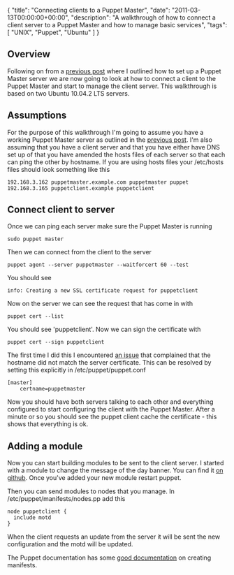 {
  "title": "Connecting clients to a Puppet Master",
  "date": "2011-03-13T00:00:00+00:00",
  "description": "A walkthrough of how to connect a client server to a Puppet Master and how to manage basic services",
  "tags": [
    "UNIX",
    "Puppet",
    "Ubuntu"
  ]
}

## Overview

Following on from a [previous post][1] where I outlined how to set up a Puppet Master server we are now going to look at how to connect a client to the Puppet Master and start to manage the client server. This walkthrough is based on two Ubuntu 10.04.2 LTS servers. 

## Assumptions

For the purpose of this walkthrough I'm going to assume you have a working Puppet Master server as outlined in the [previous post][1]. I'm also assuming that you have a client server and that you have either have DNS set up of that you have amended the hosts files of each server so that each can ping the other by hostname. If you are using hosts files your /etc/hosts files should look something like this 

    192.168.3.162 puppetmaster.example.com puppetmaster puppet
    192.168.3.165 puppetclient.example puppetclient

## Connect client to server

Once we can ping each server make sure the Puppet Master is running

    sudo puppet master

Then we can connect from the client to the server

    puppet agent --server puppetmaster --waitforcert 60 --test

You should see 

    info: Creating a new SSL certificate request for puppetclient

Now on the server we can see the request that has come in with

    puppet cert --list

You should see 'puppetclient'. Now we can sign the certificate with

    puppet cert --sign puppetclient

The first time I did this I encountered [an issue][2] that complained that the hostname did not match the server certificate. This can be resolved by setting this explicitly in /etc/puppet/puppet.conf

    [master]
        certname=puppetmaster

Now you should have both servers talking to each other and everything configured to start configuring the client with the Puppet Master. After a minute or so you should see the puppet client cache the certificate - this shows that everything is ok. 

## Adding a module

Now you can start building modules to be sent to the client server. I started with a module to change the message of the day banner. You can find it [on github][3]. Once you've added your new module restart puppet.

Then you can send modules to nodes that you manage. In /etc/puppet/manifests/nodes.pp add this

    node puppetclient {
      include motd
    }

When the client requests an update from the server it will be sent the new configuration and the motd will be updated. 

The Puppet documentation has some [good documentation][4] on creating manifests.

[1]: https://shapeshed.com/setting-up-puppet-on-ubuntu-10-04/
[2]: http://projects.puppetlabs.com/projects/puppet/wiki/Ruby_Ssl_2007_006
[3]: https://github.com/shapeshed/puppet-master/tree/master/modules/motd
[4]: http://docs.puppetlabs.com/learning/manifests.html

